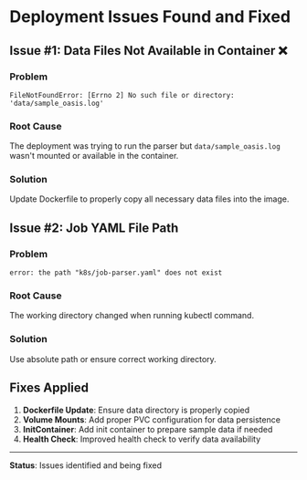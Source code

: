 # Deployment Issues Found and Fixed

## Issue #1: Data Files Not Available in Container ❌

### Problem
```
FileNotFoundError: [Errno 2] No such file or directory: 'data/sample_oasis.log'
```

### Root Cause
The deployment was trying to run the parser but `data/sample_oasis.log` wasn't mounted or available in the container.

### Solution
Update Dockerfile to properly copy all necessary data files into the image.

## Issue #2: Job YAML File Path

### Problem
```
error: the path "k8s/job-parser.yaml" does not exist
```

### Root Cause
The working directory changed when running kubectl command.

### Solution
Use absolute path or ensure correct working directory.

## Fixes Applied

1. **Dockerfile Update**: Ensure data directory is properly copied
2. **Volume Mounts**: Add proper PVC configuration for data persistence
3. **InitContainer**: Add init container to prepare sample data if needed
4. **Health Check**: Improved health check to verify data availability

---

**Status**: Issues identified and being fixed
